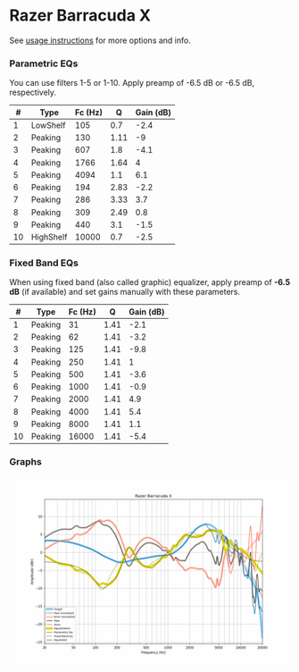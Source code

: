# Razer Barracuda X
See [usage instructions](https://github.com/jaakkopasanen/AutoEq#usage) for more options and info.

### Parametric EQs
You can use filters 1-5 or 1-10. Apply preamp of -6.5 dB or -6.5 dB, respectively.

|   # | Type      |   Fc (Hz) |    Q |   Gain (dB) |
|-----|-----------|-----------|------|-------------|
|   1 | LowShelf  |       105 | 0.7  |        -2.4 |
|   2 | Peaking   |       130 | 1.11 |        -9   |
|   3 | Peaking   |       607 | 1.8  |        -4.1 |
|   4 | Peaking   |      1766 | 1.64 |         4   |
|   5 | Peaking   |      4094 | 1.1  |         6.1 |
|   6 | Peaking   |       194 | 2.83 |        -2.2 |
|   7 | Peaking   |       286 | 3.33 |         3.7 |
|   8 | Peaking   |       309 | 2.49 |         0.8 |
|   9 | Peaking   |       440 | 3.1  |        -1.5 |
|  10 | HighShelf |     10000 | 0.7  |        -2.5 |

### Fixed Band EQs
When using fixed band (also called graphic) equalizer, apply preamp of **-6.5 dB** (if available) and set gains manually with these parameters.

|   # | Type    |   Fc (Hz) |    Q |   Gain (dB) |
|-----|---------|-----------|------|-------------|
|   1 | Peaking |        31 | 1.41 |        -2.1 |
|   2 | Peaking |        62 | 1.41 |        -3.2 |
|   3 | Peaking |       125 | 1.41 |        -9.8 |
|   4 | Peaking |       250 | 1.41 |         1   |
|   5 | Peaking |       500 | 1.41 |        -3.6 |
|   6 | Peaking |      1000 | 1.41 |        -0.9 |
|   7 | Peaking |      2000 | 1.41 |         4.9 |
|   8 | Peaking |      4000 | 1.41 |         5.4 |
|   9 | Peaking |      8000 | 1.41 |         1.1 |
|  10 | Peaking |     16000 | 1.41 |        -5.4 |

### Graphs
![](./Razer%20Barracuda%20X.png)
